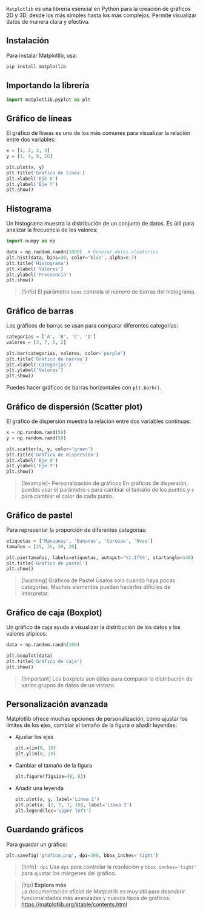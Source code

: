 `Matplotlib` es una librería esencial en Python para la creación de gráficos 2D y 3D, desde los más simples hasta los más complejos. Permite visualizar datos de manera clara y efectiva.

## Instalación

Para instalar Matplotlib, usa:

```bash
pip install matplotlib
```

## Importando la librería

```python
import matplotlib.pyplot as plt
```

## Gráfico de líneas

El gráfico de líneas es uno de los más comunes para visualizar la relación entre dos variables:

```python
x = [1, 2, 3, 4]
y = [1, 4, 9, 16]

plt.plot(x, y)
plt.title('Gráfico de línea')
plt.xlabel('Eje X')
plt.ylabel('Eje Y')
plt.show()
```

## Histograma

Un histograma muestra la distribución de un conjunto de datos. Es útil para analizar la frecuencia de los valores:

```python
import numpy as np

data = np.random.randn(1000)  # Generar datos aleatorios
plt.hist(data, bins=30, color='blue', alpha=0.7)
plt.title('Histograma')
plt.xlabel('Valores')
plt.ylabel('Frecuencia')
plt.show()
```

>[!info] El parámetro `bins` controla el número de barras del histograma.

## Gráfico de barras

Los gráficos de barras se usan para comparar diferentes categorías:

```python
categorias = ['A', 'B', 'C', 'D']
valores = [3, 7, 5, 2]

plt.bar(categorias, valores, color='purple')
plt.title('Gráfico de barras')
plt.xlabel('Categorías')
plt.ylabel('Valores')
plt.show()
```

Puedes hacer gráficos de barras horizontales con `plt.barh()`.

## Gráfico de dispersión (Scatter plot)

El gráfico de dispersión muestra la relación entre dos variables continuas:

```python
x = np.random.rand(50)
y = np.random.rand(50)

plt.scatter(x, y, color='green')
plt.title('Gráfico de dispersión')
plt.xlabel('Eje X')
plt.ylabel('Eje Y')
plt.show()
```

>[!example]- Personalización de gráficos
> En gráficos de dispersión, puedes usar el parámetro `s` para cambiar el tamaño de los puntos y `c` para cambiar el color de cada punto.

## Gráfico de pastel

Para representar la proporción de diferentes categorías:

```python
etiquetas = ['Manzanas', 'Bananas', 'Cerezas', 'Uvas']
tamaños = [25, 35, 20, 20]

plt.pie(tamaños, labels=etiquetas, autopct='%1.1f%%', startangle=140)
plt.title('Gráfico de pastel')
plt.show()
```

>[!warning] Gráficos de Pastel
> Úsalos solo cuando haya pocas categorías. Muchos elementos pueden hacerlos difíciles de interpretar.

## Gráfico de caja (Boxplot)

Un gráfico de caja ayuda a visualizar la distribución de los datos y los valores atípicos:

```python
data = np.random.randn(100)

plt.boxplot(data)
plt.title('Gráfico de caja')
plt.show()
```

>[!important] Los boxplots son útiles para comparar la distribución de varios grupos de datos de un vistazo.

## Personalización avanzada

Matplotlib ofrece muchas opciones de personalización, como ajustar los límites de los ejes, cambiar el tamaño de la figura o añadir leyendas:

- Ajustar los ejes

	```python
	plt.xlim(0, 10)
	plt.ylim(0, 20)
	```

- Cambiar el tamaño de la figura

	```python
	plt.figure(figsize=(8, 6))
	```

- Añadir una leyenda

	```python
	plt.plot(x, y, label='Línea 1')
	plt.plot(x, [2, 5, 7, 10], label='Línea 2')
	plt.legend(loc='upper left')
	```

## Guardando gráficos

Para guardar un gráfico:

```python
plt.savefig('grafico.png', dpi=300, bbox_inches='tight')
```

>[!info]- `dpi`
> Usa `dpi` para controlar la resolución y `bbox_inches='tight'` para ajustar los márgenes del gráfico.


>[!tip] **Explora más**  
> La documentación oficial de Matplotlib es muy útil para descubrir funcionalidades más avanzadas y nuevos tipos de gráficos: https://matplotlib.org/stable/contents.html